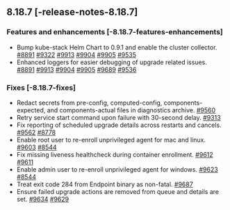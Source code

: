 ## 8.18.7 [-release-notes-8.18.7]


### Features and enhancements [-8.18.7-features-enhancements]

* Bump kube-stack Helm Chart to 0.9.1 and enable the cluster collector. [#8891](https://github.com/elastic/elastic-agent/pull/8891) [#9322](https://github.com/elastic/elastic-agent/pull/9322) [#9913](https://github.com/elastic/elastic-agent/pull/9913) [#9904](https://github.com/elastic/elastic-agent/pull/9904) [#9905](https://github.com/elastic/elastic-agent/pull/9905) [#9535](https://github.com/elastic/elastic-agent/pull/9535) 
* Enhanced loggers for easier debugging of upgrade related issues. [#8891](https://github.com/elastic/elastic-agent/pull/8891) [#9913](https://github.com/elastic/elastic-agent/pull/9913) [#9904](https://github.com/elastic/elastic-agent/pull/9904) [#9905](https://github.com/elastic/elastic-agent/pull/9905) [#9689](https://github.com/elastic/elastic-agent/pull/9689) [#9536](https://github.com/elastic/elastic-agent/issues/9536)


### Fixes [-8.18.7-fixes]

* Redact secrets from pre-config, computed-config, components-expected, and components-actual files in diagnostics archive. [#9560](https://github.com/elastic/elastic-agent/pull/9560) 
* Retry service start command upon failure with 30-second delay. [#9313](https://github.com/elastic/elastic-agent/pull/9313) 
* Fix reporting of scheduled upgrade details across restarts and cancels. [#9562](https://github.com/elastic/elastic-agent/pull/9562) [#8778](https://github.com/elastic/elastic-agent/issues/8778)
* Enable root user to re-enroll unprivileged agent for mac and linux. [#9603](https://github.com/elastic/elastic-agent/pull/9603) [#8544](https://github.com/elastic/elastic-agent/issues/8544)
* Fix missing liveness healthcheck during container enrollment. [#9612](https://github.com/elastic/elastic-agent/pull/9612) [#9611](https://github.com/elastic/elastic-agent/issues/9611)
* Enable admin user to re-enroll unprivileged agent for windows. [#9623](https://github.com/elastic/elastic-agent/pull/9623) [#8544](https://github.com/elastic/elastic-agent/issues/8544)
* Treat exit code 284 from Endpoint binary as non-fatal. [#9687](https://github.com/elastic/elastic-agent/pull/9687) 
* Ensure failed upgrade actions are removed from queue and details are set. [#9634](https://github.com/elastic/elastic-agent/pull/9634) [#9629](https://github.com/elastic/elastic-agent/issues/9629)

